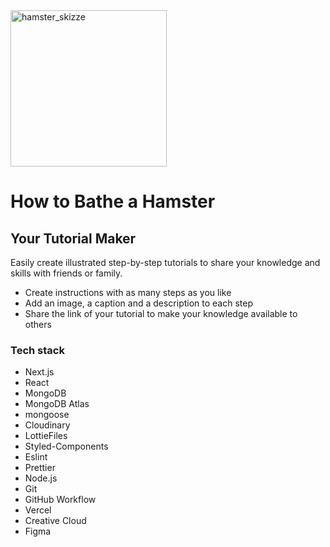 <img width="250" alt="hamster_skizze" src="https://user-images.githubusercontent.com/71948045/201959248-544b6848-773e-4fd7-8b0a-e4d20ae522c1.png">

# How to Bathe a Hamster
## Your Tutorial Maker

Easily create illustrated step-by-step tutorials to share your knowledge and skills with friends or family.

- Create instructions with as many steps as you like
- Add an image, a caption and a description to each step
- Share the link of your tutorial to make your knowledge available to others


### Tech stack
- Next.js
- React
- MongoDB
- MongoDB Atlas
- mongoose
- Cloudinary
- LottieFiles
- Styled-Components
- Eslint
- Prettier
- Node.js
- Git
- GitHub Workflow
- Vercel
- Creative Cloud
- Figma
